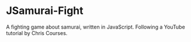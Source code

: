 # JSamurai-Fight
A fighting game about samurai, written in JavaScript. Following a YouTube tutorial by Chris Courses.
